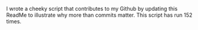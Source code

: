 I wrote a cheeky script that contributes to my Github by updating this ReadMe to illustrate why more than commits matter. This script has run 152 times.